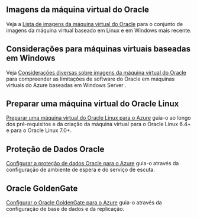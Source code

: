 

## <a name="oracle-virtual-machine-images"></a>Imagens da máquina virtual do Oracle
Veja a [Lista de imagens da máquina virtual do Oracle](../articles/virtual-machines/linux/classic/oracle-images.md?toc=%2fazure%2fvirtual-machines%2flinux%2fclassic%2ftoc.json) para o conjunto de imagens da máquina virtual baseado em Linux e em Windows mais recente.

## <a name="considerations-for-windows-based-virtual-machines"></a>Considerações para máquinas virtuais baseadas em Windows
Veja [Considerações diversas sobre imagens da máquina virtual do Oracle](../articles/virtual-machines/windows/classic/oracle-considerations.md?toc=%2fazure%2fvirtual-machines%2fwindows%2fclassic%2ftoc.json) para compreender as limitações de software do Oracle em máquinas virtuais do Azure baseadas em Windows Server .

## <a name="prepare-an-oracle-linux-virtual-machine"></a>Preparar uma máquina virtual do Oracle Linux
[Preparar uma máquina virtual do Oracle Linux para o Azure](../articles/virtual-machines/virtual-machines-linux-oracle-create-upload-vhd.md?toc=%2fazure%2fvirtual-machines%2flinux%2ftoc.json) guia-o ao longo dos pré-requisitos e da criação da máquina virtual para o Oracle Linux 6.4+ e para o Oracle Linux 7.0+.

## <a name="oracle-data-guard"></a>Proteção de Dados Oracle
[Configurar a proteção de dados Oracle para o Azure](../articles/virtual-machines/windows/classic/configure-oracle-data-guard.md?toc=%2fazure%2fvirtual-machines%2fwindows%2fclassic%2ftoc.json) guia-o através da configuração de ambiente de espera e do serviço de escuta.

## <a name="oracle-goldengate"></a>Oracle GoldenGate
[Configurar o Oracle GoldenGate para o Azure](../articles/virtual-machines/windows/classic/configure-oracle-goldengate.md?toc=%2fazure%2fvirtual-machines%2fwindows%2fclassic%2ftoc.json) guia-o através da configuração de base de dados e da replicação.

